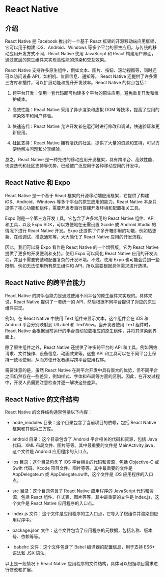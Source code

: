 # React Native <!-- {docsify-ignore} -->

## 介绍

React Native 是 Facebook 推出的一个基于 React 框架的开源移动端应用框架，它可以用于构建 iOS、Android、Windows 等多个平台的原生应用。与传统的移动应用开发方式不同，React Native 使用 JavaScript 和 React 构建用户界面，通过底层的原生组件来实现高性能的渲染和交互效果。

React Native 支持许多原生组件，例如文本、图片、按钮、滚动视图等，同时还可以访问设备 API，如相机、位置信息、通知等。 React Native 还提供了许多第三方库和插件，可以扩展功能和提升开发效率。React Native 的优点包括：

1. 跨平台开发：使用一套代码即可构建多个平台的原生应用，避免重复开发和维护成本。

2. 高效性能：React Native 采用了异步渲染和虚拟 DOM 等技术，提高了应用的渲染效率和用户体验。

3. 快速迭代：React Native 允许开发者在运行时进行修改和调试，快速验证和更新应用。

4. 社区支持：React Native 拥有活跃的社区，提供了大量的资源和支持，可以方便地解决问题和分享经验。

总之，React Native 是一种先进的移动应用开发框架，具有跨平台、高效性能、快速迭代和社区支持等优势，已经被广泛应用于各种移动应用的开发中。

## React Native 和 Expo

React Native 是一个基于 React 框架的开源移动端应用框架，它提供了构建 iOS、Android、Windows 等多个平台的原生应用的能力。React Native 本身只提供了核心功能和组件，需要开发者自行搭建开发环境和配置相关工具。

Expo 则是一个第三方开发工具，它包含了许多常用的 React Native 组件、API 和工具，以及 Expo SDK，可以方便地在无需设置 Xcode 或 Android Studio 的情况下进行 React Native 开发。Expo 还提供了许多开箱即用的功能，例如热更新、在线调试、推送通知等，大大简化了 React Native 应用的开发流程。

因此，我们可以将 Expo 看作是 React Native 的一个增强版，它为 React Native 提供了更多的开发便利和支持。使用 Expo 可以简化 React Native 应用的开发流程，并且不需要安装和配置复杂的开发环境。不过，使用 Expo 也可能会受到一些限制，例如无法使用所有原生组件和 API，所以需要根据具体需求进行选择。

## React Native 的跨平台能力

React Native 的跨平台能力是通过使用不同平台的原生组件来实现的。具体来说，React Native 提供了一套统一的 API，然后根据不同平台提供了对应的原生组件实现。

例如，在 React Native 中使用 Text 组件来显示文本，这个组件会在 iOS 和 Android 平台分别映射到 UILabel 和 TextView。当开发者使用 Text 组件时，React Native 会根据当前运行的平台自动加载相应的原生组件，并将其渲染到界面上。

除了原生组件之外，React Native 还提供了许多跨平台的 API 和工具，例如网络请求、文件操作、设备信息、动画效果等。这些 API 和工具可以在不同平台上保持一致地使用，从而方便开发者编写跨平台应用程序。

需要注意的是，虽然 React Native 在跨平台开发中具有很大的优势，但不同平台之间仍然存在一些差异，例如样式、字体和布局等方面的区别。因此，在开发过程中，开发人员需要注意检查并逐一解决这些差异。

## React Native 的文件结构

React Native 的文件结构通常包括以下内容：

- node_modules 目录：这个目录包含了当前项目的依赖，包括 React Native 框架和其他第三方库。

- android 目录：这个目录包含了 Android 平台相关的代码和资源，包括 Java 代码、XML 布局文件、图片等等。其中最重要的文件是 MainActivity.java，这个文件是 Android 应用程序的入口点。

- ios 目录：这个目录包含了 iOS 平台相关的代码和资源，包括 Objective-C 或 Swift 代码、Xcode 项目文件、图片等等。其中最重要的文件是 AppDelegate.m 或 AppDelegate.swift，这个文件是 iOS 应用程序的入口点。

- src 目录：这个目录包含了 React Native 应用程序的 JavaScript 代码和资源，包括 React 组件、样式表、图片等等。其中最重要的文件是 index.js，这个文件是 React Native 应用程序的入口点。

- index.js 文件：这个文件是应用程序的主入口点，它导入了根组件并渲染到应用程序中。

- package.json 文件：这个文件包含了应用程序的元数据，包括名称、版本号、依赖等等。

- .babelrc 文件：这个文件包含了 Babel 编译器的配置信息，用于支持 ES6+ 语法和 JSX 语法。

以上是一般情况下 React Native 应用程序的文件结构，具体可以根据项目需求进行修改和扩展。

